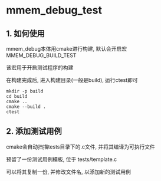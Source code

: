 # mmem_debug_test

## 1. 如何使用

mmem_debug本体用cmake进行构建, 默认会开启宏 MMEM_DEBUG_BUILD_TEST 

该宏用于开启测试程序的构建

在构建完成后, 进入构建目录(一般是build), 运行ctest即可

``` shell
mkdir -p build
cd build
cmake ..
cmake --build .
ctest
```

## 2. 添加测试用例

cmake会自动扫描tests目录下的.c文件, 并将其编译为可执行文件

预留了一份测试用例模板, 位于 tests/template.c

可以将其复制一份, 并修改文件名, 以添加新的测试用例
